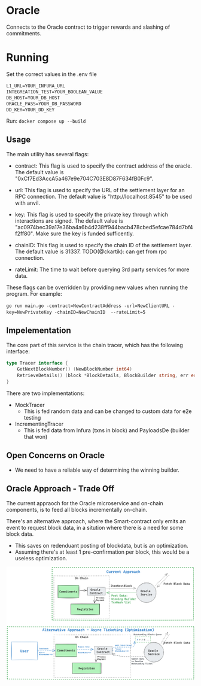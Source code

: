 # Oracle
Connects to the Oracle contract to trigger rewards and slashing of commitments.

# Running
Set the correct values in the .env file
```
L1_URL=YOUR_INFURA_URL
INTEGREATION_TEST=YOUR_BOOLEAN_VALUE
DB_HOST=YOUR_DB_HOST
ORACLE_PASS=YOUR_DB_PASSWORD
DD_KEY=YOUR_DD_KEY
```

Run:
`docker compose up --build`

## Usage

The main utility has several flags:

- contract: This flag is used to specify the contract address of the oracle. The default value is "0xCf7Ed3AccA5a467e9e704C703E8D87F634fB0Fc9".

- url: This flag is used to specify the URL of the settlement layer for an RPC connection. The default value is "http://localhost:8545" to be used with anvil.

- key: This flag is used to specify the private key through which interactions are signed. The default value is "ac0974bec39a17e36ba4a6b4d238ff944bacb478cbed5efcae784d7bf4f2ff80". Make sure the key is funded sufficently.

- chainID: This flag is used to specify the chain ID of the settlement layer. The default value is 31337. TODO(@ckartik): can get from rpc connection.

- rateLimit: The time to wait before querying 3rd party services for more data.

These flags can be overridden by providing new values when running the program. For example:

`go run main.go -contract=NewContractAddress -url=NewClientURL -key=NewPrivateKey -chainID=NewChainID  --rateLimit=5`



## Impelementation

The core part of this service is the chain tracer, which has the following interface:
```go
type Tracer interface {
	GetNextBlockNumber() (NewBlockNumber int64)
	RetrieveDetails() (block *BlockDetails, BlockBuilder string, err error)
}
```

There are two implementations:
- MockTracer
    - This is fed random data and can be changed to custom data for e2e testing
- IncrementingTracer
    - This is fed data from Infura (txns in block) and PayloadsDe (builder that won)

## Open Concerns on Oracle
- We need to have a reliable way of determining the winning builder.

## Oracle Approach - Trade Off
The current appraoch for the Oracle microservice and on-chain components, is to feed all blocks incrementally on-chain.

There's an alternative approach, where the Smart-contract only emits an event to request block data, in a sitution where there is a need for some block data.
- This saves on redenduant posting of blockdata, but is an optimization. 
- Assuming there's at least 1 pre-confirmation per block, this would be a useless optimization.

![Oracle Ticketing Alternative Image](./Oracle%20Ticketing%20Alternative.png)
